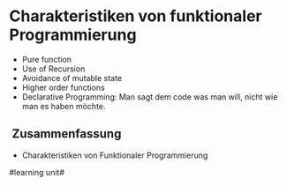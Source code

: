 # Charakteristiken von funktionaler Programmierung

- Pure function
- Use of Recursion
- Avoidance of mutable state
- Higher order functions
- Declarative Programming: Man sagt dem code was man will, nicht wie man es haben möchte.

##  Zusammenfassung
- Charakteristiken von Funktionaler Programmierung

#learning unit#